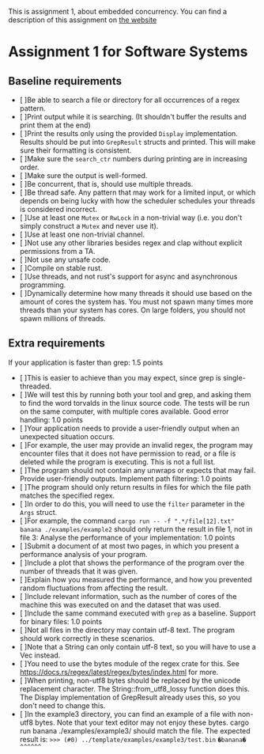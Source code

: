 This is assignment 1, about embedded concurrency. You can find a description of this assignment
on [the website](https://software-fundamentals.pages.ewi.tudelft.nl/software-systems/website/part-1/assignments/concurrency.html)

# Assignment 1 for Software Systems

## Baseline requirements
- [ ]Be able to search a file or directory for all occurrences of a regex pattern.
- [ ]Print output while it is searching. (It shouldn't buffer the results and print them at the end)
- [ ]Print the results only using the provided `Display` implementation. Results should be put into `GrepResult` structs and printed. This will make sure their formatting is consistent.
- [ ]Make sure the `search_ctr` numbers during printing are in increasing order.
- [ ]Make sure the output is well-formed.
- [ ]Be concurrent, that is, should use multiple threads.
- [ ]Be thread safe. Any pattern that may work for a limited input, or which depends on being lucky with how the scheduler schedules your threads is considered incorrect.
- [ ]Use at least one `Mutex` or `RwLock` in a non-trivial way (i.e. you don't simply construct a `Mutex` and never use it).
- [ ]Use at least one non-trivial channel.
- [ ]Not use any other libraries besides regex and clap without explicit permissions from a TA.
- [ ]Not use any unsafe code.
- [ ]Compile on stable rust.
- [ ]Use threads, and not rust's support for async and asynchronous programming.
- [ ]Dynamically determine how many threads it should use based on the amount of cores the system has. You must not spawn many times more threads than your system has cores. On large folders, you should not spawn millions of threads.

## Extra requirements
If your application is faster than grep: 1.5 points
- [ ]This is easier to achieve than you may expect, since grep is single-threaded.
- [ ]We will test this by running both your tool and grep, and asking them to find the word torvalds in the linux source code. The tests will be run on the same computer, with multiple cores available.
Good error handling: 1.0 points
- [ ]Your application needs to provide a user-friendly output when an unexpected situation occurs.
- [ ]For example, the user may provide an invalid regex, the program may encounter files that it does not have permission to read, or a file is deleted while the program is executing. This is not a full list.
- [ ]The program should not contain any unwraps or expects that may fail. Provide user-friendly outputs.
Implement path filtering: 1.0 points
- [ ]The program should only return results in files for which the file path matches the specified regex.
- [ ]In order to do this, you will need to use the `filter` parameter in the `Args` struct.
- [ ]For example, the command `cargo run -- -f ".*/file[12].txt" banana ./examples/example2` should only return the result in file 1, not in file 3:
Analyse the performance of your implementation: 1.0 points
- [ ]Submit a document of at most two pages, in which you present a performance analysis of your program.
- [ ]Include a plot that shows the performance of the program over the number of threads that it was given.
- [ ]Explain how you measured the performance, and how you prevented random fluctuations from affecting the result.
- [ ]Include relevant information, such as the number of cores of the machine this was executed on and the dataset that was used.
- [ ]Include the same command executed with `grep` as a baseline.
Support for binary files: 1.0 points
- [ ]Not all files in the directory may contain utf-8 text. The program should work correctly in these scenarios.
- [ ]Note that a String can only contain utf-8 text, so you will have to use a Vec<u8> instead.
- [ ]You need to use the bytes module of the regex crate for this. See https://docs.rs/regex/latest/regex/bytes/index.html for more.
- [ ]When printing, non-utf8 bytes should be replaced by the unicode replacement character. The String::from_utf8_lossy function does this. The Display implementation of GrepResult already uses this, so you don't need to change this.
- [ ]In the example3 directory, you can find an example of a file with non-utf8 bytes. Note that your text editor may not enjoy these bytes. cargo run banana ./examples/example3/ should match the file. The expected result is:
`>>> (#0) ../template/examples/example3/test.bin`
`�banana�`
` ^^^^^^`
